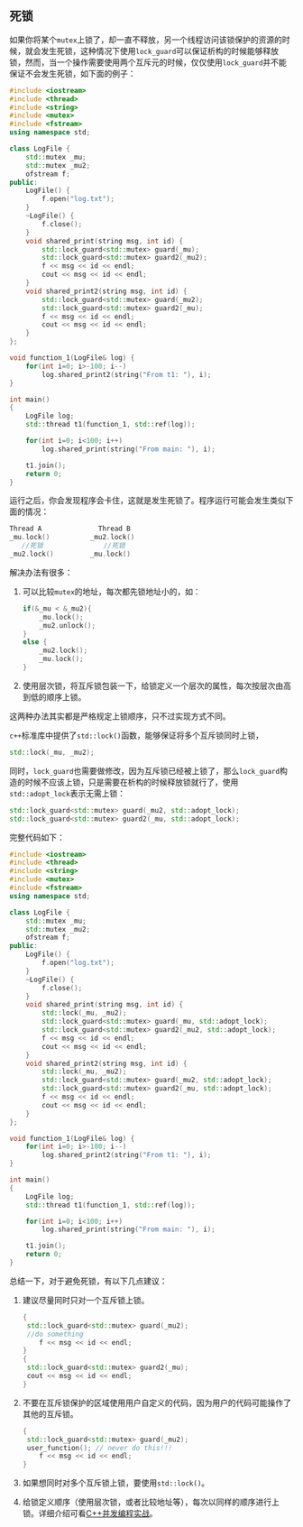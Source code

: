## 死锁

如果你将某个`mutex`上锁了，却一直不释放，另一个线程访问该锁保护的资源的时候，就会发生死锁，这种情况下使用`lock_guard`可以保证析构的时候能够释放锁，然而，当一个操作需要使用两个互斥元的时候，仅仅使用`lock_guard`并不能保证不会发生死锁，如下面的例子：



```cpp
#include <iostream>
#include <thread>
#include <string>
#include <mutex>
#include <fstream>
using namespace std;

class LogFile {
    std::mutex _mu;
    std::mutex _mu2;
    ofstream f;
public:
    LogFile() {
        f.open("log.txt");
    }
    ~LogFile() {
        f.close();
    }
    void shared_print(string msg, int id) {
        std::lock_guard<std::mutex> guard(_mu);
        std::lock_guard<std::mutex> guard2(_mu2);
        f << msg << id << endl;
        cout << msg << id << endl;
    }
    void shared_print2(string msg, int id) {
        std::lock_guard<std::mutex> guard(_mu2);
        std::lock_guard<std::mutex> guard2(_mu);
        f << msg << id << endl;
        cout << msg << id << endl;
    }
};

void function_1(LogFile& log) {
    for(int i=0; i>-100; i--)
        log.shared_print2(string("From t1: "), i);
}

int main()
{
    LogFile log;
    std::thread t1(function_1, std::ref(log));

    for(int i=0; i<100; i++)
        log.shared_print(string("From main: "), i);

    t1.join();
    return 0;
}
```

运行之后，你会发现程序会卡住，这就是发生死锁了。程序运行可能会发生类似下面的情况：



```cpp
Thread A              Thread B
_mu.lock()          _mu2.lock()
   //死锁               //死锁
_mu2.lock()         _mu.lock()
```

解决办法有很多：

1. 可以比较`mutex`的地址，每次都先锁地址小的，如：

   

   ```cpp
   if(&_mu < &_mu2){
       _mu.lock();
       _mu2.unlock();
   }
   else {
       _mu2.lock();
       _mu.lock();
   }
   ```

2. 使用层次锁，将互斥锁包装一下，给锁定义一个层次的属性，每次按层次由高到低的顺序上锁。

这两种办法其实都是严格规定上锁顺序，只不过实现方式不同。

`c++`标准库中提供了`std::lock()`函数，能够保证将多个互斥锁同时上锁，



```cpp
std::lock(_mu, _mu2);
```

同时，`lock_guard`也需要做修改，因为互斥锁已经被上锁了，那么`lock_guard`构造的时候不应该上锁，只是需要在析构的时候释放锁就行了，使用`std::adopt_lock`表示无需上锁：



```cpp
std::lock_guard<std::mutex> guard(_mu2, std::adopt_lock);
std::lock_guard<std::mutex> guard2(_mu, std::adopt_lock);
```

完整代码如下：



```cpp
#include <iostream>
#include <thread>
#include <string>
#include <mutex>
#include <fstream>
using namespace std;

class LogFile {
    std::mutex _mu;
    std::mutex _mu2;
    ofstream f;
public:
    LogFile() {
        f.open("log.txt");
    }
    ~LogFile() {
        f.close();
    }
    void shared_print(string msg, int id) {
        std::lock(_mu, _mu2);
        std::lock_guard<std::mutex> guard(_mu, std::adopt_lock);
        std::lock_guard<std::mutex> guard2(_mu2, std::adopt_lock);
        f << msg << id << endl;
        cout << msg << id << endl;
    }
    void shared_print2(string msg, int id) {
        std::lock(_mu, _mu2);
        std::lock_guard<std::mutex> guard(_mu2, std::adopt_lock);
        std::lock_guard<std::mutex> guard2(_mu, std::adopt_lock);
        f << msg << id << endl;
        cout << msg << id << endl;
    }
};

void function_1(LogFile& log) {
    for(int i=0; i>-100; i--)
        log.shared_print2(string("From t1: "), i);
}

int main()
{
    LogFile log;
    std::thread t1(function_1, std::ref(log));

    for(int i=0; i<100; i++)
        log.shared_print(string("From main: "), i);

    t1.join();
    return 0;
}
```

总结一下，对于避免死锁，有以下几点建议：

1. 建议尽量同时只对一个互斥锁上锁。

   

   ```cpp
   {
    std::lock_guard<std::mutex> guard(_mu2);
    //do something
       f << msg << id << endl;
   }
   {
    std::lock_guard<std::mutex> guard2(_mu);
    cout << msg << id << endl;
   }
   ```

2. 不要在互斥锁保护的区域使用用户自定义的代码，因为用户的代码可能操作了其他的互斥锁。

   

   ```cpp
   {
    std::lock_guard<std::mutex> guard(_mu2);
    user_function(); // never do this!!!
       f << msg << id << endl;
   }
   ```

3. 如果想同时对多个互斥锁上锁，要使用`std::lock()`。

4. 给锁定义顺序（使用层次锁，或者比较地址等），每次以同样的顺序进行上锁。详细介绍可看[C++并发编程实战](https://book.douban.com/subject/26386925/)。